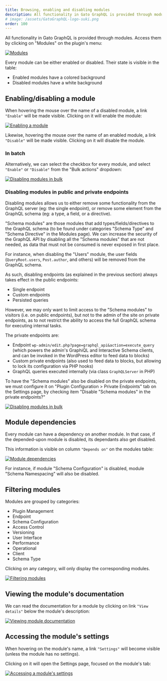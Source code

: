 ```yaml
---
title: Browsing, enabling and disabling modules
description: All functionality in Gato GraphQL is provided through modules, and these can be enabled and disabled.
# image: /assets/GatoGraphQL-logo-suki.png
order: 100
---
```


All functionality in Gato GraphQL is provided through modules. Access them by clicking on "Modules" on the plugin's menu:

<a href="/assets/guides/downstream/modules.png" target="_blank">![Modules](/assets/guides/downstream/modules.png "Modules")</a>

Every module can be either enabled or disabled. Their state is visible in the table:

- Enabled modules have a colored background
- Disabled modules have a white background

## Enabling/disabling a module

When hovering the mouse over the name of a disabled module, a link `"Enable"` will be made visible. Clicking on it will enable the module:

<a href="/assets/guides/downstream/enabling-module.gif" target="_blank">![Enabling a module](/assets/guides/downstream/enabling-module.gif "Enabling a module")</a>

Likewise, hovering the mouse over the name of an enabled module, a link `"Disable"` will be made visible. Clicking on it will disable the module.

### In batch

Alternatively, we can select the checkbox for every module, and select `"Enable"` or `"Disable"` from the "Bulk actions" dropdown:

<a href="/assets/guides/downstream/disabling-modules-in-bulk.gif" target="_blank">![Disabling modules in bulk](/assets/guides/downstream/disabling-modules-in-bulk.gif "Disabling modules in bulk")</a>

### Disabling modules in public and private endpoints

Disabling modules allows us to either remove some functionality from the GraphQL server (eg: the single endpoint), or remove some element from the GraphQL schema (eg: a type, a field, or a directive).

"Schema modules" are those modules that add types/fields/directives to the GraphQL schema (to be found under categories "Schema Type" and "Schema Directive" in the Modules page). We can increase the security of the GraphQL API by disabling all the "Schema modules" that are not needed, as data that must not be consumed is never exposed in first place.

For instance, when disabling the "Users" module, the user fields (`QueryRoot.users`, `Post.author`, and others) will be removed from the GraphQL schema.

As such, disabling endpoints (as explained in the previous section) always takes effect in the public endpoints:

- Single endpoint
- Custom endpoints
- Persisted queries

However, we may only want to limit access to the "Schema modules" to visitors (i.e. on public endpoints), but not to the admin of the site on private endpoints, as to not restrict the ability to access the full GraphQL schema for executing internal tasks.

The private endpoints are:

- Endpoint `wp-admin/edit.php?page=graphql_api&action=execute_query` (which powers the admin's GraphiQL and Interactive Schema clients, and can be invoked in the WordPress editor to feed data to blocks)
- Custom private endpoints (also used to feed data to blocks, but allowing to lock its configuration via PHP hooks)
- GraphQL queries executed internally (via class `GraphQLServer` in PHP)

To have the "Schema modules" also be disabled on the private endpoints, we must configure it on "Plugin Configuration > Private Endpoints" tab on the Settings page, by checking item "Disable "Schema modules" in the private endpoints?"

<a href="/assets/guides/downstream/disabling-modules-in-private-endpoints.png" target="_blank">![Disabling modules in bulk](/assets/guides/downstream/disabling-modules-in-private-endpoints.png "Disabling modules in bulk")</a>

## Module dependencies

Every module can have a dependency on another module. In that case, if the depended-upon module is disabled, its dependants also get disabled.

This information is visible on column `"Depends on"` on the modules table:

<a href="/assets/guides/downstream/module-dependencies.png" target="_blank">![Module dependencies](/assets/guides/downstream/module-dependencies.png "Module dependencies")</a>

For instance, if module "Schema Configuration" is disabled, module "Schema Namespacing" will also be disabled.

## Filtering modules

Modules are grouped by categories:

- Plugin Management
- Endpoint
- Schema Configuration
- Access Control
- Versioning
- User Interface
- Performance
- Operational
- Client
- Schema Type 

Clicking on any category, will only display the corresponding modules.

<a href="/assets/guides/downstream/filtering-modules.gif" target="_blank">![Filtering modules](/assets/guides/downstream/filtering-modules.gif "Filtering modules")</a>

## Viewing the module's documentation

We can read the documentation for a module by clicking on link `"View details"` below the module's description:

<a href="/assets/guides/downstream/viewing-module-documentation.gif" target="_blank">![Viewing module documentation](/assets/guides/downstream/viewing-module-documentation.gif "Viewing module documentation")</a>

## Accessing the module's settings

When hovering on the module's name, a link `"Settings"` will become visible (unless the module has no settings).

Clicking on it will open the Settings page, focused on the module's tab:

<a href="/assets/guides/downstream/accessing-module-settings.gif" target="_blank">![Accessing a module's settings](/assets/guides/downstream/accessing-module-settings.gif "Accessing a module's settings")</a>
